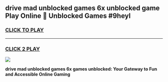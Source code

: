 
## drive mad unblocked games 6x unblocked game Play Online 👋 Unblocked Games #9heyl
<h3>
<a href="https://premium.freeplayer.one?title=drive_mad_unblocked_games_6x&ref=21F">CLICK TO PLAY</a></h3>
<hr>

<h3>
<a href="https://premium.freeplayer.one?title=drive_mad_unblocked_games_6x&ref=21F">CLICK 2 PLAY</a>
  
</h3>

<a href="https://premium.freeplayer.one?title=drive_mad_unblocked_games_6x&ref=21F/"><img src="https://clearcache.store/games.png"></a>


**drive mad unblocked games 6x games unblocked: Your Gateway to Fun and Accessible Online Gaming**
